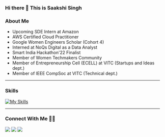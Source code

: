 ### Hi there 👋 This is Saakshi Singh

### About Me

- Upcoming SDE Intern at Amazon
- AWS Certified Cloud Practitioner
- Google Women Engineers Scholar (Cohort 4)
- Interned at NoQs Digital as a Data Analyst
- Smart India Hackathon'22 Finalist
- Member of Women Techmakers Community
- Member of Entrepreneurship Cell (ECELL) at VITC (Startups and Ideas dept.)
- Member of IEEE CompSoc at VITC (Technical dept.)



---
### Skills
[![My Skills](https://skillicons.dev/icons?i=aws,dynamodb,mysql,py,r,java,maven,c,cpp,html,css,js,bootstrap,tailwind,opencv,latex,matlab,figma,blender,git,github,gitlab,kali,vscode&perline=12)](https://skillicons.dev)

---
### Connect With Me 🤝🏻

<p >
<a href="https://linkedin.com/in/saakshi-singh"><img src="https://img.shields.io/badge/-saakshisingh-0077B5?style=flat&logo=Linkedin&logoColor=white"/></a>
<a href="mailto:saakshi243@gmail.com"><img src="https://img.shields.io/badge/-saakshi243@gmail.com-D14836?style=flat&logo=Gmail&logoColor=white"/></a>
<a href="https://instagram.com/saakshi_singh03"><img src="https://img.shields.io/badge/-@saakshi_singh03-E633FF?style=flat&logo=Instagram&logoColor=white"/></a>
</p>
